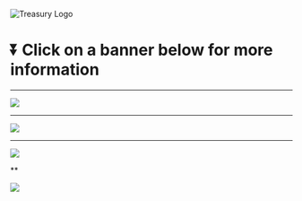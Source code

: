 ![Treasury Logo](https://i.ibb.co/gPN6x5P/Treasury250.png)

# ⏬ Click on a banner below for more information

***

<a href="https://github.com/lokka30/Treasury/wiki/About-Treasury">
    <img src="https://i.ibb.co/yQx8p42/about-treasury.png"></img>
</a>

***

<a href="https://github.com/lokka30/Treasury/wiki/Installing-Treasury">
    <img src="https://i.ibb.co/Hxktt1W/install-the-plugin.png"></img>
</a>

***

<a href="https://github.com/lokka30/Treasury/wiki">
    <img src="https://i.ibb.co/rk9v1Gj/read-the-official-wiki.png"></img>
</a>

**

<a href="https://github.com/lokka30/Treasury/wiki/Contact-Treasury's-Support-Team">
    <img src="https://i.ibb.co/tLzzhjM/contact-support.png"></img>
</a>
